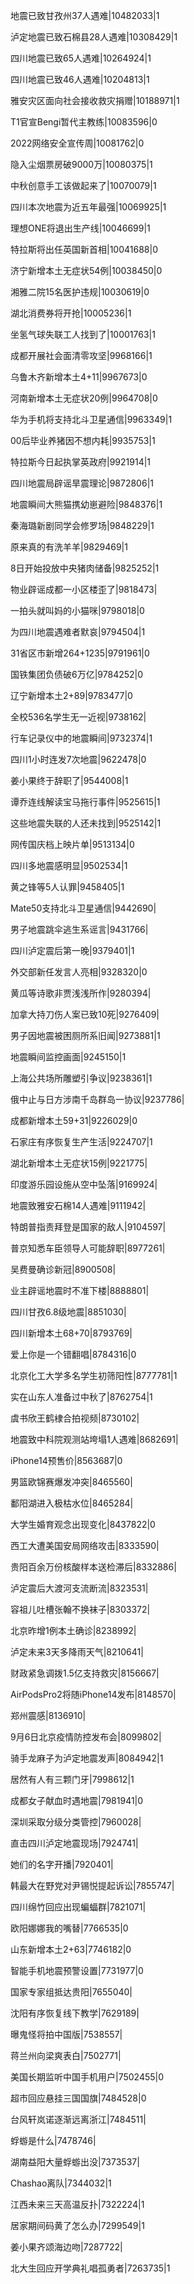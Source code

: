 地震已致甘孜州37人遇难|10482033|1

泸定地震已致石棉县28人遇难|10308429|1

四川地震已致65人遇难|10264924|1

四川地震已致46人遇难|10204813|1

雅安灾区面向社会接收救灾捐赠|10188971|1

T1官宣Bengi暂代主教练|10083596|0

2022网络安全宣传周|10081762|0

隐入尘烟票房破9000万|10080375|1

中秋创意手工该做起来了|10070079|1

四川本次地震为近五年最强|10069925|1

理想ONE将退出生产线|10046699|1

特拉斯将出任英国新首相|10041688|0

济宁新增本土无症状54例|10038450|0

湘雅二院15名医护违规|10030619|0

湖北消费券将开抢|10005236|1

坐氢气球失联工人找到了|10001763|1

成都开展社会面清零攻坚|9968166|1

乌鲁木齐新增本土4+11|9967673|0

河南新增本土无症状20例|9964708|0

华为手机将支持北斗卫星通信|9963349|1

00后毕业养猪因不想内耗|9935753|1

特拉斯今日起执掌英政府|9921914|1

四川地震局辟谣旱震理论|9872806|1

地震瞬间大熊猫携幼崽避险|9848376|1

秦海璐新剧同学会修罗场|9848229|1

原来真的有洗羊羊|9829469|1

8日开始投放中央猪肉储备|9825252|1

物业辟谣成都一小区楼歪了|9818473|

一拍头就叫妈的小猫咪|9798018|0

为四川地震遇难者默哀|9794504|1

31省区市新增264+1235|9791961|0

国铁集团负债破6万亿|9784252|0

辽宁新增本土2+89|9783477|0

全校536名学生无一近视|9738162|

行车记录仪中的地震瞬间|9732374|1

四川1小时连发7次地震|9622478|0

姜小果终于辞职了|9544008|1

谭乔连线解读宝马拖行事件|9525615|1

这些地震失联的人还未找到|9525142|1

网传国庆档上映片单|9513134|0

四川多地震感明显|9502534|1

黄之锋等5人认罪|9458405|1

Mate50支持北斗卫星通信|9442690|

男子地震跳伞逃生系谣言|9431766|

四川泸定震后第一晚|9379401|1

外交部新任发言人亮相|9328320|0

黄瓜等诗歌非贾浅浅所作|9280394|

加拿大持刀伤人案已致10死|9276409|

男子因地震被困厕所系旧闻|9273881|1

地震瞬间监控画面|9245150|1

上海公共场所雕塑引争议|9238361|1

俄中止与日方涉南千岛群岛一协议|9237786|

成都新增本土59+31|9226029|0

石家庄有序恢复生产生活|9224707|1

湖北新增本土无症状15例|9221775|

印度游乐园设施从空中坠落|9169924|

地震致雅安石棉14人遇难|9111942|

特朗普指责拜登是国家的敌人|9104597|

普京知悉车臣领导人可能辞职|8977261|

吴费曼确诊新冠|8900508|

业主辟谣地震时不准下楼|8888801|

四川甘孜6.8级地震|8851030|

四川新增本土68+70|8793769|

爱上你是一个错翻唱|8784316|0

北京化工大学多名学生初筛阳性|8777781|1

实在山东人准备过中秋了|8762754|1

虞书欣王鹤棣合拍视频|8730102|

地震致中科院观测站垮塌1人遇难|8682691|

iPhone14预售价|8563687|0

男篮欧锦赛爆发冲突|8465560|

鄱阳湖进入极枯水位|8465284|

大学生婚育观念出现变化|8437822|0

西工大遭美国安局网络攻击|8333590|

贵阳百余万份核酸样本送检滞后|8332886|

泸定震后大渡河支流断流|8323531|

容祖儿吐槽张翰不换袜子|8303372|

北京昨增1例本土确诊|8238992|

泸定未来3天多降雨天气|8210641|

财政紧急调拨1.5亿支持救灾|8156667|

AirPodsPro2将随iPhone14发布|8148570|

郑州震感|8136910|

9月6日北京疫情防控发布会|8099802|

骑手龙麻子为泸定地震发声|8084942|1

居然有人有三颗门牙|7998612|1

成都女子献血时遇地震|7981941|0

深圳采取分级分类管控|7960028|

直击四川泸定地震现场|7924741|

她们的名字开播|7920401|

韩最大在野党对尹锡悦提起诉讼|7855747|

四川绵竹回应出现蝙蝠群|7821071|

欧阳娜娜我的嘴替|7766535|0

山东新增本土2+63|7746182|0

智能手机地震预警设置|7731977|0

国家专家组抵达贵阳|7655040|

沈阳有序恢复线下教学|7629189|

曝鬼怪将拍中国版|7538557|

蒋兰州向梁爽表白|7502771|

美国长期监听中国手机用户|7502455|0

超市回应悬挂三国国旗|7484528|0

台风轩岚诺逐渐远离浙江|7484511|

蜉蝣是什么|7478746|

湖南益阳大量蜉蝣出没|7373537|

Chashao离队|7344032|1

江西未来三天高温反扑|7322224|1

居家期间码黄了怎么办|7299549|1

姜小果齐颂海边吻|7287722|

北大生回应开学典礼唱孤勇者|7263735|1

